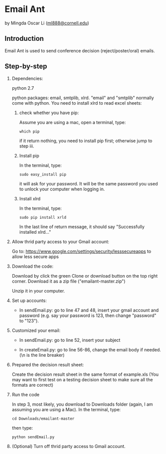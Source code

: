 # Email Ant

by Mingda Oscar Li (ml888@cornell.edu)

## Introduction

Email Ant is used to send conference decision (reject/poster/oral) emails. 

## Step-by-step

1. Dependencies:

	python 2.7
	
	python packages: email, smtplib, xlrd. "email" and "smtplib" normally come with python. You need to install xlrd to read excel sheets:
	1. check whether you have pip:
	
		Assume you are using a mac, open a terminal, type: 
		
		```
		which pip
		```
	
		if it return nothing, you need to install pip first; otherwise jump to step iii.
	
	2. Install pip
	
		In the terminal, type:
	
		```
		sudo easy_install pip
		```
	
		it will ask for your password. It will be the same password you used to unlock your computer when logging in.
	
	3. Install xlrd
	
		In the terminal, type:
	
		```
		sudo pip install xrld
		```
	
		In the last line of return message, it should say "Successfully installed xlrd..."
	
2. Allow thrid party access to your Gmail account:

	Go to: https://www.google.com/settings/security/lesssecureapps to allow less secure apps
	
3. Download the code:
	
	Download by click the green Clone or download button on the top right corner. Download it as a zip file ("emailant-master.zip")
	
	Unzip it in your computer.

4. Set up accounts:

	* In sendEmail.py: go to line 47 and 48, insert your gmail account and password (e.g. say your password is 123, then change "password" to "123").
		
5. Customized your email:

	* In sendEmail.py: go to line 52, insert your subject
		
	* In createEmail.py: go to line 56-86, change the email body if needed. (\n is the line breaker)
		
6. Prepared the decision result sheet:

	Create the decision result sheet in the same format of example.xls
	(You may want to first test on a testing decision sheet to make sure all the formats are correct)
	
7. Run the code

	In step 3, most likely, you download to Downloads folder (again, I am assuming you are using a Mac). In the terminal, type:
	
	```
	cd Downloads/emailant-master
	```
	then type:
	```
	python sendEmail.py
	```
8. (Optional) Turn off thrid party access to Gmail account.
	
